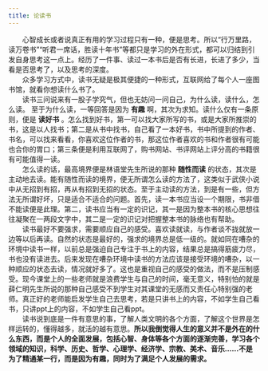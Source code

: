 ```yaml
---
title: 论读书
---
```

　　心智成长或者说真正有用的学习过程只有一种，便是思考。所以“行万里路，读万卷书”“听君一席话，胜读十年书”等都只是学习的外在形式，都可以归结到引发自身思考这一点上。<!--more-->经历了一件事、读过一本书后是否有长进，长进了多少，当看是否思考了，以及思考的深度。　　    
　　众多学习方式中，读书无疑是极其便捷的一种形式，互联网给了每个人一座图书馆，就看你想读什么书了。  
　　读书三问说来有一股子学究气，但也无妨问一问自己，为什么读，读什么，怎么读。
至于为什么读，一等回答是因为 **有趣** 啊，其次为求知。读什么仅有一条原则，便是 **读好书** 。怎么找到好书，第一可以找大家所写的书，或是大家所推崇的书，这是以人找书；第二是从书中找书，自己看了一本好书，书中所提到的作者、书名，可以找来看看，你喜欢这位作者的书，那这位作者喜欢的书和作者很有可能也合你的胃口；第三条便是利用互联网了，购书网站、书评网站上评分高的书籍很有可能值得一读。  
　　怎么读的话，最高境界便是林语堂先生所说的那种 **随性而读** 的状态，其次是主动地去读。能有随性而读的境界，便无所谓怎么读的方法了，这类似于武侠小说中从无招到有招，再从有招到无招的状态。至于主动读的方法，到是有一些，但方法无所谓好坏，只是适合不适合的问题。首先，读一本书应当设一个期限，书非借不能读便是此理。第二，读书应当有一定的识记，其一是因为整本书的核心思想往往凝聚在一两段文字中，其二是一定的识记对把握整本书的脉络也有帮助。  
　　读书最好不要强求，需要顺应自己的感受。喜欢读就读，与作者谈不拢就放一边等以后再读。自然的状态是最好的，强求的境界总是低一级的。就如同在嘈杂的环境中读书一样，以前总是强迫自己专注于书上的内容，结果总是搞得筋疲力尽，书也没有读进去。后来发现在嘈杂环境中读书的方法应该是接受环境的嘈杂，以一种顺应的状态去读，情况就好多了。这也是重视自己的感受的做法，而不是压制感受。现今课堂上的一些老师就是浪费学生与自己的时间，毫无意义，特别怕的就是薛仁明先生所说的那种自己感受不到学生对其课堂的无感而又责任心特别强的老师。真正好的老师能启发学生自己去思考，若是只讲书上的内容，不如学生自己看书，只讲ppt上的内容，不如学生自己看ppt。  
　　读书说到底是一件有意思的事，了解人类文明的各个方面，了解这个世界是怎样运转的，懂得越多，就活的越有意思。**所以我倒觉得人生的意义并不是外在的什么东西，而是个人的全面发展，包括心智、身体等各个方面的逐渐完善，学习各个领域的知识，科学、历史、哲学、心理学、经济学、宗教、美术、音乐……不是为了精通某一行，而是因为有趣，同时为了满足个人发展的需求。**